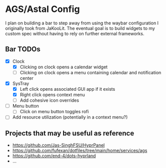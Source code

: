 # AGS/Astal Config

I plan on building a bar to step away from using the waybar configuration I originally took from JaKooLit.
The eventual goal is to build widgets to my custom spec without having to rely on further external frameworks.


## Bar TODOs

- [x] Clock
  - [x] Clicking on clock opens a calendar widget
  - [ ] Clicking on clock opens a menu containing calendar and notification center
- [x] SysTray
  - [x] Left click opens associated GUI app if it exists
  - [x] Right click opens context menu
  - [ ] Add cohesive icon overrides
- [ ] Menu button
  - [ ] Click on menu button toggles rofi
- [ ] Add resource utilization (potentially in a context menu?)

## Projects that may be useful as reference

- https://github.com/Jas-SinghFSU/HyprPanel
- https://github.com/fufexan/dotfiles/tree/main/home/services/ags
- https://github.com/end-4/dots-hyprland
- ...
